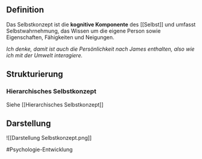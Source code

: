 ## Definition
Das Selbstkonzept ist die **kognitive Komponente** des [[Selbst]] und umfasst Selbstwahrnehmung, das Wissen um die eigene Person sowie Eigenschaften, Fähigkeiten und Neigungen.

*Ich denke, damit ist auch die Persönlichkeit nach James enthalten, also wie ich mit der Umwelt interagiere.*

## Strukturierung
### Hierarchisches Selbstkonzept
Siehe [[Hierarchisches Selbstkonzept]]

## Darstellung
![[Darstellung Selbstkonzept.png]]

#Psychologie-Entwicklung 
